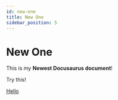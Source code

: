 ```yaml
---
id: new-one
title: New One
sidebar_position: 5
---
```

# New One

This is my **Newest Docusaurus document**!


Try this!

[Hello][def]

[def]: ./hello.md

